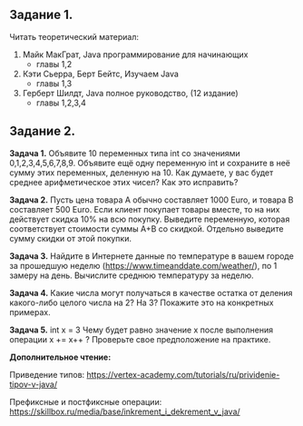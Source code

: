 ## Задание 1.

Читать теоретический материал:
1. Майк МакГрат, Java программирование для начинающих
   - главы 1,2
2. Кэти Сьерра, Берт Бейтс, Изучаем Java
   - главы 1,3
3. Герберт Шилдт, Java полное руководство, (12 издание)
   - главы 1,2,3,4

## Задание 2.

**Задача 1.**
Объявите 10 переменных типа int со значениями 0,1,2,3,4,5,6,7,8,9.
Объявите ещё одну переменную int и сохраните в неё сумму этих переменных, деленную на 10.
Как думаете, у вас будет среднее арифметическое этих чисел? Как это исправить?

**Задача 2.**
Пусть цена товара A обычно составляет 1000 Euro, и товара B составляет 500 Euro.
Если клиент покупает товары вместе, то на них действует скидка 10% на всю покупку.
Выведите переменную, которая соответствует стоимости суммы A+B со скидкой.
Отдельно выведите сумму скидки от этой покупки.

**Задача 3.**
Найдите в Интернете данные по температуре в вашем городе за прошедшую неделю (https://www.timeanddate.com/weather/),
по 1 замеру на день. Вычислите среднюю температуру за неделю.

**Задача 4.**
Какие числа могут получаться в качестве остатка от деления какого-либо целого числа на 2? На 3?
Покажите это на конкретных примерах.

**Задача 5.**
int x = 3
Чему будет равно значение х после выполнения операции x += x++ ?
Проверьте свое предположение на практике.

**Дополнительное чтение:**

Приведение типов:
https://vertex-academy.com/tutorials/ru/prividenie-tipov-v-java/

Префиксные и постфиксные операции:
https://skillbox.ru/media/base/inkrement_i_dekrement_v_java/ 